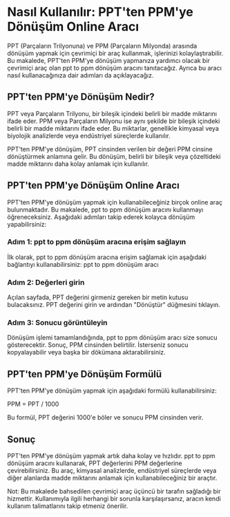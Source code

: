 Nasıl Kullanılır: PPT'ten PPM'ye Dönüşüm Online Aracı
=====================================================

PPT (Parçaların Trilyonuna) ve PPM (Parçaların Milyonda) arasında dönüşüm yapmak için çevrimiçi bir araç kullanmak, işlerinizi kolaylaştırabilir. Bu makalede, PPT'ten PPM'ye dönüşüm yapmanıza yardımcı olacak bir çevrimiçi araç olan ppt to ppm dönüşüm aracını tanıtacağız. Ayrıca bu aracı nasıl kullanacağınıza dair adımları da açıklayacağız.

PPT'ten PPM'ye Dönüşüm Nedir?
-----------------------------

PPT veya Parçaların Trilyonu, bir bileşik içindeki belirli bir madde miktarını ifade eder. PPM veya Parçaların Milyonu ise aynı şekilde bir bileşik içindeki belirli bir madde miktarını ifade eder. Bu miktarlar, genellikle kimyasal veya biyolojik analizlerde veya endüstriyel süreçlerde kullanılır.

PPT'ten PPM'ye dönüşüm, PPT cinsinden verilen bir değeri PPM cinsine dönüştürmek anlamına gelir. Bu dönüşüm, belirli bir bileşik veya çözeltideki madde miktarını daha kolay anlamak için kullanılır.

PPT'ten PPM'ye Dönüşüm Online Aracı
-----------------------------------

PPT'ten PPM'ye dönüşüm yapmak için kullanabileceğiniz birçok online araç bulunmaktadır. Bu makalede, ppt to ppm dönüşüm aracını kullanmayı öğreneceksiniz. Aşağıdaki adımları takip ederek kolayca dönüşüm yapabilirsiniz:

### Adım 1: ppt to ppm dönüşüm aracına erişim sağlayın

İlk olarak, ppt to ppm dönüşüm aracına erişim sağlamak için aşağıdaki bağlantıyı kullanabilirsiniz: ppt to ppm dönüşüm aracı

### Adım 2: Değerleri girin

Açılan sayfada, PPT değerini girmeniz gereken bir metin kutusu bulacaksınız. PPT değerini girin ve ardından "Dönüştür" düğmesini tıklayın.

### Adım 3: Sonucu görüntüleyin

Dönüşüm işlemi tamamlandığında, ppt to ppm dönüşüm aracı size sonucu gösterecektir. Sonuç, PPM cinsinden belirtilir. İsterseniz sonucu kopyalayabilir veya başka bir dökümana aktarabilirsiniz.

PPT'ten PPM'ye Dönüşüm Formülü
------------------------------

PPT'ten PPM'ye dönüşüm yapmak için aşağıdaki formülü kullanabilirsiniz:

PPM = PPT / 1000

Bu formül, PPT değerini 1000'e böler ve sonucu PPM cinsinden verir.

Sonuç
-----

PPT'ten PPM'ye dönüşüm yapmak artık daha kolay ve hızlıdır. ppt to ppm dönüşüm aracını kullanarak, PPT değerlerini PPM değerlerine çevirebilirsiniz. Bu araç, kimyasal analizlerde, endüstriyel süreçlerde veya diğer alanlarda madde miktarını anlamak için kullanabileceğiniz bir araçtır.

Not: Bu makalede bahsedilen çevrimiçi araç üçüncü bir tarafın sağladığı bir hizmettir. Kullanımıyla ilgili herhangi bir sorunla karşılaşırsanız, aracın kendi kullanım talimatlarını takip etmeniz önerilir.